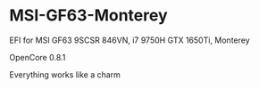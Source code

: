 # MSI-GF63-Monterey
EFI for MSI GF63 9SCSR 846VN, i7 9750H GTX 1650Ti, Monterey

OpenCore 0.8.1

Everything works like a charm
